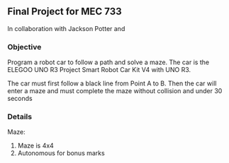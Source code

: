 ## Final Project for MEC 733
In collaboration with Jackson Potter and 
### Objective
Program a robot car to follow a path and solve a maze. The car is the ELEGOO UNO R3 Project Smart Robot Car Kit V4 with UNO R3.

The car must first follow a black line from Point A to B. Then the car will enter a maze and must complete the maze without collision and under 30 seconds
### Details
Maze:
1. Maze is 4x4
2. Autonomous for bonus marks
